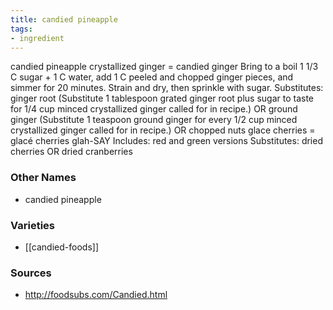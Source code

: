 ```yaml
---
title: candied pineapple
tags:
- ingredient
---
```

candied pineapple crystallized ginger = candied ginger Bring to a boil 1 1/3 C sugar + 1 C water, add 1 C peeled and chopped ginger pieces, and simmer for 20 minutes. Strain and dry, then sprinkle with sugar. Substitutes: ginger root (Substitute 1 tablespoon grated ginger root plus sugar to taste for 1/4 cup minced crystallized ginger called for in recipe.) OR ground ginger (Substitute 1 teaspoon ground ginger for every 1/2 cup minced crystallized ginger called for in recipe.) OR chopped nuts glace cherries = glacé cherries glah-SAY Includes: red and green versions Substitutes: dried cherries OR dried cranberries

### Other Names

* candied pineapple

### Varieties

* [[candied-foods]]

### Sources
* http://foodsubs.com/Candied.html
